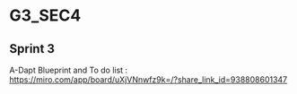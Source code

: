 # G3_SEC4

## Sprint 3

A-Dapt Blueprint and To do list : https://miro.com/app/board/uXjVNnwfz9k=/?share_link_id=938808601347
